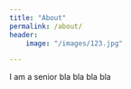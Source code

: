 ```yaml
---
title: "About"
permalink: /about/
header:
	image: "/images/123.jpg"

---
```


I am a senior bla bla bla bla
